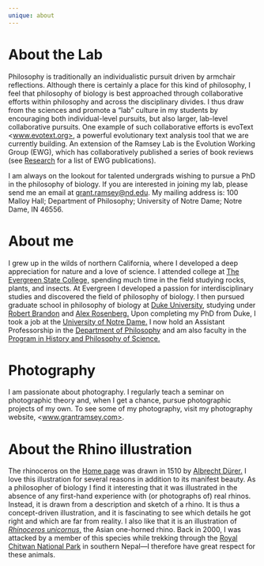 ```yaml
---
unique: about
---
```


# About the Lab

Philosophy is traditionally an individualistic pursuit driven by armchair reflections. Although there is certainly a place for this kind of philosophy, I feel that philosophy of biology is best approached through collaborative efforts within philosophy and across the disciplinary divides. I thus draw from the sciences and promote a “lab” culture in my students by encouraging both individual-level pursuits, but also larger, lab-level collaborative pursuits. One example of such collaborative efforts is evoText <www.evotext.org>, a powerful evolutionary text analysis tool that we are currently building. An extension of the Ramsey Lab is the Evolution Working Group (EWG), which has collaboratively published a series of book reviews (see [Research](/research.html) for a list of EWG publications).

I am always on the lookout for talented undergrads wishing to pursue a PhD in the philosophy of biology. If you are interested in joining my lab, please send me an email at grant.ramsey@nd.edu. My mailing address is: 100 Malloy Hall; Department of Philosophy; University of Notre Dame; Notre Dame, IN 46556.


# About me

I grew up in the wilds of northern California, where I developed a deep appreciation for nature and a love of science. I attended college at [The Evergreen State College,](http://www.evergreen.edu/) spending much time in the field studying rocks, plants, and insects. At Evergreen I developed a passion for interdisciplinary studies and discovered the field of philosophy of biology. I then pursued graduate school in philosophy of biology at [Duke University,](http://www.duke.edu) studying under [Robert Brandon](https://fds.duke.edu/db/aas/Philosophy/rbrandon) and [Alex Rosenberg.](http://people.duke.edu/~alexrose/) Upon completing my PhD from Duke, I took a job at the [University of Notre Dame.](http://www.nd.edu/) I now hold an Assistant Professorship in the [Department of Philosophy](http://philosophy.nd.edu/) and am also faculty in the [Program in History and Philosophy of Science.](reilly.nd.edu/history-and-philosophy-of-science/)


# Photography

I am passionate about photography. I regularly teach a seminar on photographic theory and, when I get a chance, pursue photographic projects of my own. To see some of my photography, visit my photography website, <www.grantramsey.com>.


# About the Rhino illustration

The rhinoceros on the [Home page](/) was drawn in 1510 by [Albrecht Dürer.](https://en.wikipedia.org/wiki/Albrecht_D%C3%BCrer) I love this illustration for several reasons in addition to its manifest beauty. As a philosopher of biology I find it interesting that it was illustrated in the absence of any first-hand experience with (or photographs of) real rhinos. Instead, it is drawn from a description and sketch of a rhino. It is thus a concept-driven illustration, and it is fascinating to see which details  he got right and which are far from reality. I also like that it is an illustration of [_Rhinoceros unicornus,_](https://en.wikipedia.org/wiki/Indian_Rhinoceros) the Asian one-horned rhino. Back in 2000, I was attacked by a member of this species while trekking through the [Royal Chitwan National Park](https://en.wikipedia.org/wiki/Chitwan_National_Park) in southern Nepal—I therefore have great respect for these animals.

